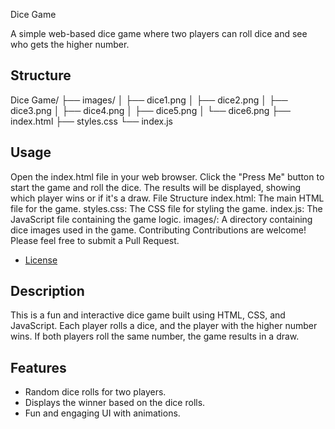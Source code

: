 Dice Game

A simple web-based dice game where two players can roll dice and see who gets the higher number.

## Structure

Dice Game/
├── images/
│   ├── dice1.png
│   ├── dice2.png
│   ├── dice3.png
│   ├── dice4.png
│   ├── dice5.png
│   └── dice6.png
├── index.html
├── styles.css
└── index.js

## Usage

Open the index.html file in your web browser.
Click the "Press Me" button to start the game and roll the dice.
The results will be displayed, showing which player wins or if it's a draw.
File Structure
index.html: The main HTML file for the game.
styles.css: The CSS file for styling the game.
index.js: The JavaScript file containing the game logic.
images/: A directory containing dice images used in the game.
Contributing
Contributions are welcome! Please feel free to submit a Pull Request.
- [License](#license)

## Description

This is a fun and interactive dice game built using HTML, CSS, and JavaScript. Each player rolls a dice, and the player with the higher number wins. If both players roll the same number, the game results in a draw.

## Features
- Random dice rolls for two players.
- Displays the winner based on the dice rolls.
- Fun and engaging UI with animations.
